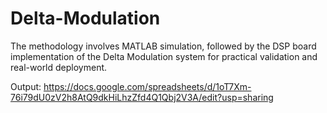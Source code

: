 # Delta-Modulation

The methodology involves MATLAB simulation, followed by the DSP board implementation of the Delta Modulation system for practical validation and real-world deployment.

Output:
https://docs.google.com/spreadsheets/d/1oT7Xm-76i79dU0zV2h8AtQ9dkHiLhzZfd4Q1Qbj2V3A/edit?usp=sharing

